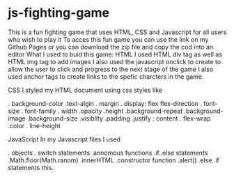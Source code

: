 # js-fighting-game
This is a fun fighting game that uses HTML, CSS and Javascript for all users who wish to play it
To acces this fun game you can use the link on my Github Pages or  you can  download the zip file and copy the cod into an editor
What I used to buid this game:
HTML 
I used HTML div tag as well as HTML img tag to add images
I also used the javascript onclick to create to allow the user to click and progress to the next stage of the game
I also  used anchor tags to create links to the spefic charcters in the game.

CSS
I styled my HTML document using css styles like

. background-color
.text-algin
. margin
. display: flex
flex-direction
. font-size
. font-family
. width
.opacity
.height
.background-repeat
.background-image
.background-size
.visiblity
.padding
.justify : content
. flex-wrap
.color
. line-height

JavaScript
In my Javascript files  I used

. objects
. switch statements
.annomous functions
.if..else statements
.Math.floor(Math.ranom)
.innerHTML
.constructor function
.alert()
.else..if statements
this.



 
